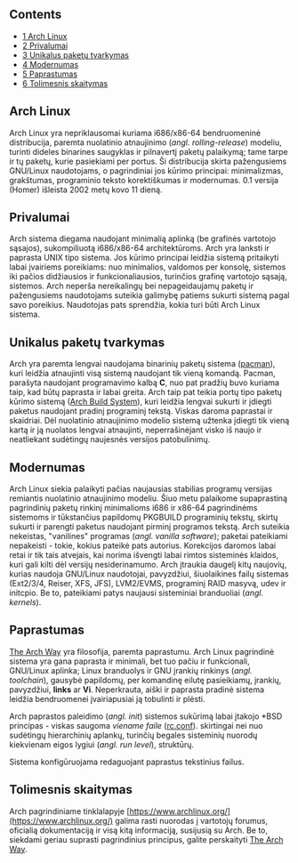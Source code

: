 ## Contents

*   [1 Arch Linux](#Arch_Linux)
*   [2 Privalumai](#Privalumai)
*   [3 Unikalus paketų tvarkymas](#Unikalus_paket.C5.B3_tvarkymas)
*   [4 Modernumas](#Modernumas)
*   [5 Paprastumas](#Paprastumas)
*   [6 Tolimesnis skaitymas](#Tolimesnis_skaitymas)

## Arch Linux

Arch Linux yra nepriklausomai kuriama i686/x86-64 bendruomeninė distribucija, paremta nuolatinio atnaujinimo (*angl. rolling-release*) modeliu, turinti dideles binarines saugyklas ir pilnavertį paketų palaikymą; tame tarpe ir tų paketų, kurie pasiekiami per portus. Ši distribucija skirta pažengusiems GNU/Linux naudotojams, o pagrindiniai jos kūrimo principai: minimalizmas, grakštumas, programinio teksto korektiškumas ir modernumas. 0.1 versija (Homer) išleista 2002 metų kovo 11 dieną.

## Privalumai

Arch sistema diegama naudojant minimalią aplinką (be grafinės vartotojo sąsajos), sukompiliuotą i686/x86-64 architektūroms. Arch yra lanksti ir paprasta UNIX tipo sistema. Jos kūrimo principai leidžia sistemą pritaikyti labai įvairiems poreikiams: nuo minimalios, valdomos per konsolę, sistemos iki pačios didžiausios ir funkcionaliausios, turinčios grafinę vartotojo sąsają, sistemos. Arch neperša nereikalingų bei nepageidaujamų paketų ir pažengusiems naudotojams suteikia galimybę patiems sukurti sistemą pagal savo poreikius. Naudotojas pats sprendžia, kokia turi būti Arch Linux sistema.

## Unikalus paketų tvarkymas

Arch yra paremta lengvai naudojama binarinių paketų sistema ([pacman](/index.php/Pacman "Pacman")), kuri leidžia atnaujinti visą sistemą naudojant tik vieną komandą. Pacman, parašyta naudojant programavimo kalbą **C**, nuo pat pradžių buvo kuriama taip, kad būtų paprasta ir labai greita. Arch taip pat teikia portų tipo paketų kūrimo sistemą ([Arch Build System](/index.php/Arch_Build_System "Arch Build System")), kuri leidžia lengvai sukurti ir įdiegti paketus naudojant pradinį programinį tekstą. Viskas daroma paprastai ir skaidriai. Dėl nuolatinio atnaujinimo modelio sistemą užtenka įdiegti tik vieną kartą ir ją nuolatos lengvai atnaujinti, neperrašinėjant visko iš naujo ir neatliekant sudėtingų naujesnės versijos patobulinimų.

## Modernumas

Arch Linux siekia palaikyti pačias naujausias stabilias programų versijas remiantis nuolatinio atnaujinimo modeliu. Šiuo metu palaikome supaprastiną pagrindinių paketų rinkinį minimalioms i686 ir x86-64 pagrindinėms sistemoms ir tūkstančius papildomų PKGBUILD programinių tekstų, skirtų sukurti ir parengti paketus naudojant pirminį programos tekstą. Arch suteikia nekeistas, "vanilines" programas (*angl. vanilla software*); paketai pateikiami nepakeisti - tokie, kokius pateikė pats autorius. Korekcijos daromos labai retai ir tik tais atvejais, kai norima išvengti labai rimtos sisteminės klaidos, kuri gali kilti dėl versijų nesiderinamumo. Arch įtraukia daugelį kitų naujovių, kurias naudoja GNU/Linux naudotojai, pavyzdžiui, šiuolaikines failų sistemas (Ext2/3/4, Reiser, XFS, JFS), LVM2/EVMS, programinį RAID masyvą, udev ir initcpio. Be to, pateikiami patys naujausi sisteminiai branduoliai (*angl. kernels*).

## Paprastumas

[The Arch Way](/index.php/The_Arch_Way "The Arch Way") yra filosofija, paremta paprastumu. Arch Linux pagrindinė sistema yra gana paprasta ir minimali, bet tuo pačiu ir funkcionali, GNU/Linux aplinka; Linux branduolys ir GNU įrankių rinkinys (*angl. toolchain*), gausybė papildomų, per komandinę eilutę pasieikiamų, įrankių, pavyzdžiui, **links** ar **Vi**. Neperkrauta, aiški ir paprasta pradinė sistema leidžia bendruomenei įvairiapusiai ją tobulinti ir plėsti.

Arch paprastos paleidimo (*angl. init*) sistemos sukūrimą labai įtakojo *BSD principas - viskas saugoma *viename faile* ([rc.conf](/index.php/Rc.conf "Rc.conf")). skirtingai nei nuo sudėtingų hierarchinių aplankų, turinčių begales sisteminių nuorodų kiekvienam eigos lygiui (*angl. run level*), struktūrų.

Sistema konfigūruojama redaguojant paprastus tekstinius failus.

## Tolimesnis skaitymas

Arch pagrindiniame tinklalapyje [https://www.archlinux.org/](https://www.archlinux.org/) galima rasti nuorodas į vartotojų forumus, oficialią dokumentaciją ir visą kitą informaciją, susijusią su Arch. Be to, siekdami geriau suprasti pagrindinius principus, galite perskaityti [The Arch Way](/index.php/The_Arch_Way "The Arch Way").